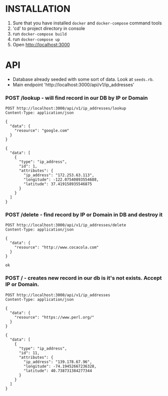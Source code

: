 # INSTALLATION

1) Sure that you have installed `docker` and `docker-compose` command tools
2) 'cd' to project directory in console
3) run `docker-compose build`
4) run `docker-compose up`
5) Open [http://localhost:3000](http://localhost:3000)

# API

- Database already seeded with some sort of data. Look at `seeds.rb`.
- Main endpoint 'http://localhost:3000/api/v1/ip_addresses'

### POST /lookup - will find record in our DB by IP or Domain 
```
POST http://localhost:3000/api/v1/ip_addresses/lookup
Content-Type: application/json

{
  "data": {
    "resource": "google.com"
  }
}
```

```
{
  "data": [
    {
      "type": "ip_address",
      "id": 1,
      "attributes": {
        "ip_address": "172.253.63.113",
        "longitude": -122.07540893554688,
        "latitude": 37.419158935546875
      }
    }
  ]
}
```

### POST /delete - find record by IP or Domain in DB and destroy it 

```
POST http://localhost:3000/api/v1/ip_addresses/delete
Content-Type: application/json

{
  "data": {
    "resource": "http://www.cocacola.com"
  }
}
```

```
ok
```

### POST / - creates new record in our db is it's not exists. Accept IP or Domain.


```
POST http://localhost:3000/api/v1/ip_addresses
Content-Type: application/json

{
  "data": {
    "resource": "https://www.perl.org/"
  }
}
```

```
{
  "data": [
    {
      "type": "ip_address",
      "id": 11,
      "attributes": {
        "ip_address": "139.178.67.96",
        "longitude": -74.19452667236328,
        "latitude": 40.738731384277344
      }
    }
  ]
}
```